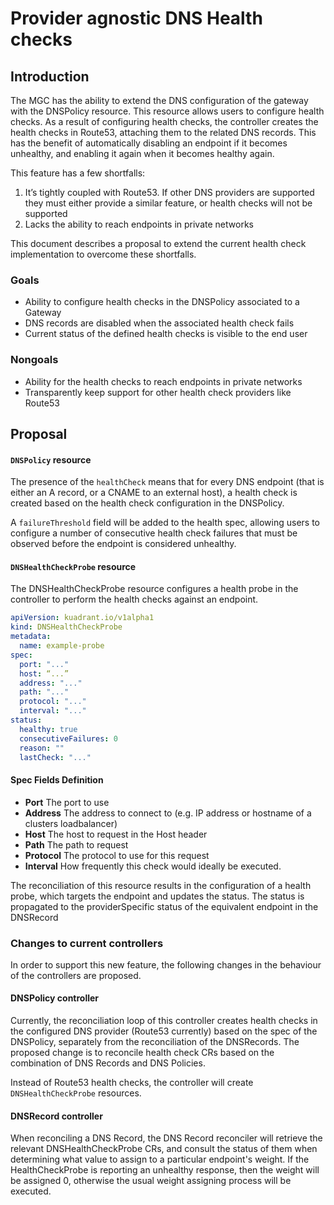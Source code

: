 # Provider agnostic DNS Health checks

## Introduction

The MGC has the ability to extend the DNS configuration of the gateway with the DNSPolicy resource. This resource allows 
users to configure health checks. As a result of configuring health checks, the controller creates the health checks in 
Route53, attaching them to the related DNS records. This has the benefit of automatically disabling an endpoint if it 
becomes unhealthy, and enabling it again when it becomes healthy again.

This feature has a few shortfalls:
1. It’s tightly coupled with Route53. If other DNS providers are supported they must either provide a similar feature, 
or health checks will not be supported
2. Lacks the ability to reach endpoints in private networks

This document describes a proposal to extend the current health check implementation to overcome these shortfalls.

### Goals

* Ability to configure health checks in the DNSPolicy associated to a Gateway
* DNS records are disabled when the associated health check fails
* Current status of the defined health checks is visible to the end user

### Nongoals
* Ability for the health checks to reach endpoints in private networks
* Transparently keep support for other health check providers like Route53

## Proposal

#### `DNSPolicy` resource

The presence of the `healthCheck` means that for every DNS endpoint (that is either an A record, or a CNAME to an external host), 
a health check is created based on the health check configuration in the DNSPolicy.

A `failureThreshold` field will be added to the health spec, allowing users to configure a number of consecutive health 
check failures that must be observed before the endpoint is considered unhealthy.

#### `DNSHealthCheckProbe` resource

The DNSHealthCheckProbe resource configures a health probe in the controller to perform the health checks against an 
endpoint.

```yaml
apiVersion: kuadrant.io/v1alpha1
kind: DNSHealthCheckProbe
metadata:
  name: example-probe
spec:
  port: "..."
  host: “...”
  address: "..."
  path: "..."
  protocol: "..."
  interval: "..."
status:
  healthy: true
  consecutiveFailures: 0
  reason: ""
  lastCheck: "..."
```

#### Spec Fields Definition
- **Port** The port to use
- **Address** The address to connect to (e.g. IP address or hostname of a clusters loadbalancer)
- **Host** The host to request in the Host header
- **Path** The path to request
- **Protocol** The protocol to use for this request
- **Interval** How frequently this check would ideally be executed.

The reconciliation of this resource results in the configuration of a health probe, which targets the endpoint and 
updates the status. The status is propagated to the providerSpecific status of the equivalent endpoint in the DNSRecord

### Changes to current controllers

In order to support this new feature, the following changes in the behaviour of the controllers are proposed.

#### DNSPolicy controller

Currently, the reconciliation loop of this controller creates health checks in the configured DNS provider 
(Route53 currently) based on the spec of the DNSPolicy, separately from the reconciliation of the DNSRecords. 
The proposed change is to reconcile health check CRs based on the combination of DNS Records and DNS Policies.

Instead of Route53 health checks, the controller will create `DNSHealthCheckProbe` resources.

#### DNSRecord controller

When reconciling a DNS Record, the DNS Record reconciler will retrieve the relevant DNSHealthCheckProbe CRs, and consult
the status of them when determining what value to assign to a particular endpoint's weight. If the HealthCheckProbe is 
reporting an unhealthy response, then the weight will be assigned 0, otherwise the usual weight assigning process will 
be executed.
